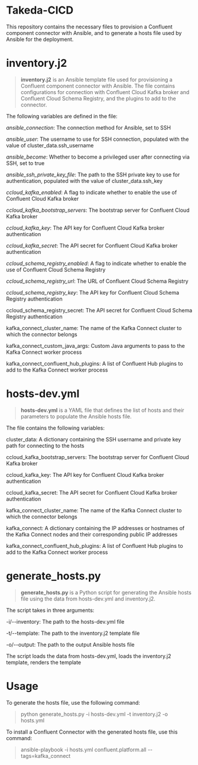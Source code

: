 # Takeda-CICD

This repository contains the necessary files to provision a Confluent component connector with Ansible, and to generate a hosts file used by Ansible for the deployment.


# inventory.j2
> **inventory.j2** is an Ansible template file used for provisioning a Confluent component connector with Ansible. The file contains configurations for connection with Confluent Cloud Kafka broker and Confluent Cloud Schema Registry, and the plugins to add to the connector.

The following variables are defined in the file:

*ansible_connection*: The connection method for Ansible, set to SSH

*ansible_user*: The username to use for SSH connection, populated with the value of cluster_data.ssh_username

*ansible_become*: Whether to become a privileged user after connecting via SSH, set to true

*ansible_ssh_private_key_file*: The path to the SSH private key to use for authentication, populated with the value of cluster_data.ssh_key

*ccloud_kafka_enabled*: A flag to indicate whether to enable the use of Confluent Cloud Kafka broker

*ccloud_kafka_bootstrap_servers*: The bootstrap server for Confluent Cloud Kafka broker

*ccloud_kafka_key*: The API key for Confluent Cloud Kafka broker authentication

*ccloud_kafka_secret*: The API secret for Confluent Cloud Kafka broker authentication

*ccloud_schema_registry_enabled*: A flag to indicate whether to enable the use of Confluent Cloud Schema Registry

*ccloud_schema_registry_url*: The URL of Confluent Cloud Schema Registry

*ccloud_schema_registry_key*: The API key for Confluent Cloud Schema Registry authentication

ccloud_schema_registry_secret: The API secret for Confluent Cloud Schema Registry authentication

kafka_connect_cluster_name: The name of the Kafka Connect cluster to which the connector belongs

kafka_connect_custom_java_args: Custom Java arguments to pass to the Kafka Connect worker process

kafka_connect_confluent_hub_plugins: A list of Confluent Hub plugins to add to the Kafka Connect worker process

# hosts-dev.yml
> **hosts-dev.yml** is a YAML file that defines the list of hosts and their parameters to populate the Ansible hosts file.

The file contains the following variables:

cluster_data: A dictionary containing the SSH username and private key path for connecting to the hosts

ccloud_kafka_bootstrap_servers: The bootstrap server for Confluent Cloud Kafka broker

ccloud_kafka_key: The API key for Confluent Cloud Kafka broker authentication

ccloud_kafka_secret: The API secret for Confluent Cloud Kafka broker authentication

kafka_connect_cluster_name: The name of the Kafka Connect cluster to which the connector belongs

kafka_connect: A dictionary containing the IP addresses or hostnames of the Kafka Connect nodes and their corresponding public IP addresses

kafka_connect_confluent_hub_plugins: A list of Confluent Hub plugins to add to the Kafka Connect worker process

# generate_hosts.py
> **generate_hosts.py** is a Python script for generating the Ansible hosts file using the data from hosts-dev.yml and inventory.j2.

The script takes in three arguments:

-i/--inventory: The path to the hosts-dev.yml file


-t/--template: The path to the inventory.j2 template file


-o/--output: The path to the output Ansible hosts file


The script loads the data from hosts-dev.yml, loads the inventory.j2 template, renders the template

# Usage

To generate the hosts file, use the following command:

> python generate_hosts.py -i hosts-dev.yml -t inventory.j2 -o hosts.yml

To install a Confluent Connector with the generated hosts file, use this command:

> ansible-playbook -i hosts.yml confluent.platform.all --tags=kafka_connect


